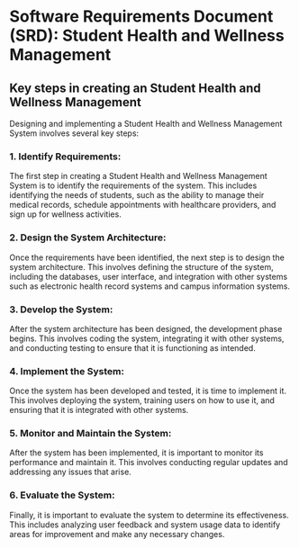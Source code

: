 # Software Requirements Document (SRD): Student Health and Wellness Management 

## Key steps in creating an Student Health and Wellness Management 

Designing and implementing a Student Health and Wellness Management System involves several key steps:

### 1. Identify Requirements: 
The first step in creating a Student Health and Wellness Management System is to identify the requirements of the system. This includes identifying the needs of students, such as the ability to manage their medical records, schedule appointments with healthcare providers, and sign up for wellness activities.

### 2. Design the System Architecture: 
Once the requirements have been identified, the next step is to design the system architecture. This involves defining the structure of the system, including the databases, user interface, and integration with other systems such as electronic health record systems and campus information systems.

### 3. Develop the System: 
After the system architecture has been designed, the development phase begins. This involves coding the system, integrating it with other systems, and conducting testing to ensure that it is functioning as intended.

### 4. Implement the System: 
Once the system has been developed and tested, it is time to implement it. This involves deploying the system, training users on how to use it, and ensuring that it is integrated with other systems.

### 5. Monitor and Maintain the System: 
After the system has been implemented, it is important to monitor its performance and maintain it. This involves conducting regular updates and addressing any issues that arise.

### 6. Evaluate the System: 
Finally, it is important to evaluate the system to determine its effectiveness. This includes analyzing user feedback and system usage data to identify areas for improvement and make any necessary changes.



